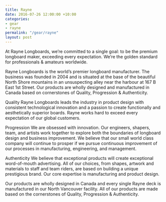 ```yaml
---
title: Rayne
date: 2016-07-26 12:00:00 +10:00
categories:
- gear
- rayne
permalink: "/gear/rayne"
layout: post
---
```

At Rayne Longboards, we’re committed to a single goal: to be the premium longboard maker, exceeding every expectation. We’re the golden standard for professionals & amateurs worldwide.

Rayne Longboards is the world’s premier longboard manufacturer. The business was founded in 2004 and is situated at the base of the beautiful North Shore mountains in an unsuspecting alley near the harbour at 167 B East 1st Street. Our products are wholly designed and manufactured in Canada based on cornerstones of Quality, Progression & Authenticity.

Quality
Rayne Longboards leads the industry in product design with consistent technological innovation and a passion to create functionally and aesthetically superior boards. Rayne works hard to exceed every expectation of our global customers.

Progression
We are obsessed with innovation. Our engineers, shapers, team, and artists work together to explore both the boundaries of longboard design and business improvement. We believe that our small world class company will continue to prosper if we pursue continuous improvement of our processes in manufacturing, engineering, and management.

Authenticity
We believe that exceptional products will create exceptional word-of-mouth advertising. All of our choices, from shapes, artwork and materials to staff and team riders, are based on building a unique prestigious brand. Our core expertise is manufacturing and product design.

Our products are wholly designed in Canada and every single Rayne deck is manufactured in our North Vancouver facility. All of our products are made based on the cornerstones of Quality, Progression & Authenticity.
